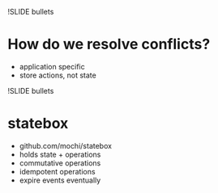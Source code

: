 !SLIDE bullets

# How do we resolve conflicts? #

* application specific
* store actions, not state

!SLIDE bullets

# statebox #

* github.com/mochi/statebox
* holds state + operations
* commutative operations
* idempotent operations
* expire events eventually
